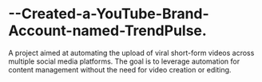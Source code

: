 # --Created-a-YouTube-Brand-Account-named-TrendPulse.
A project aimed at automating the upload of viral short-form videos across multiple social media platforms. The goal is to leverage automation for content management without the need for video creation or editing.
